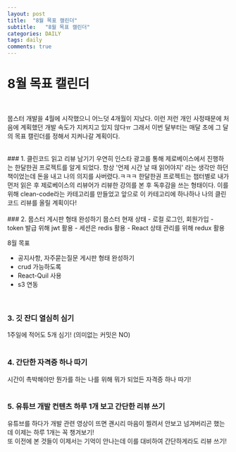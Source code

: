 ```yaml
---
layout: post
title:  "8월 목표 캘린더"
subtitle:   "8월 목표 캘린더"
categories: DAILY
tags: daily
comments: true
---
```

# 8월 목표 캘린더
<br>

뭅스터 개발을 4월에 시작했으니 어느덧 4개월이 지났다.
이런 저런 개인 사정때문에 처음에 계획했던 개발 속도가 지켜지고 있지 않다ㅠ
그래서 이번 달부터는 매달 초에 그 달의 목표 캘린더를 정해서 지켜나갈 계획이다.

<br>
### 1. 클린코드 읽고 리뷰 남기기
우연히 인스타 광고를 통해 제로베이스에서 진행하는 한달한권 프로젝트를 알게 되었다.
항상 '언제 시간 날 때 읽어야지' 라는 생각만 하던 책이었는데 돈을 내고 나의 의지를 사버렸다.ㅋㅋㅋ
한달한권 프로젝트는 챕터별로 내가 먼저 읽은 후 제로베이스의 리뷰어가 리뷰한 강의를 본 후 독후감을 쓰는 형태이다.
이를 위해 clean-code라는 카테고리를 만들었고 앞으로 이 카테고리에 하나하나 나의 클린코드 리뷰를 올릴 계획이다!
<br>
<br>
### 2. 뭅스터 게시판 형태 완성하기
뭅스터 현재 상태
- 로컬 로그인, 회원가입
- token 발급 위해 jwt 활용
- 세션은 redis 활용
- React 상태 관리를 위해 redux 활용
<br>

8월 목표
- 공지사항, 자주묻는질문 게시판 형태 완성하기
- crud 가능하도록
- React-Quil 사용
- s3 연동

<br>

### 3. 깃 잔디 열심히 심기
1주일에 적어도 5개 심기! (의미없는 커밋은 NO)
<br>
<br>

### 4. 간단한 자격증 하나 따기
시간이 촉박해야만 뭔가를 하는 나를 위해 뭐가 되었든 자격증 하나 따기!
<br>
<br>

### 5. 유튜브 개발 컨텐츠 하루 1개 보고 간단한 리뷰 쓰기
유튜브를 하다가 개발 관련 영상이 뜨면 괜시리 마음이 찔려서 안보고
넘겨버리곤 했는데 이제는 하루 1개는 꼭 챙겨보기!
<br>
또 이전에 본 것들이 이제서는 기억이 안나는데 이를 대비하여 간단하게라도 리뷰 쓰기!
